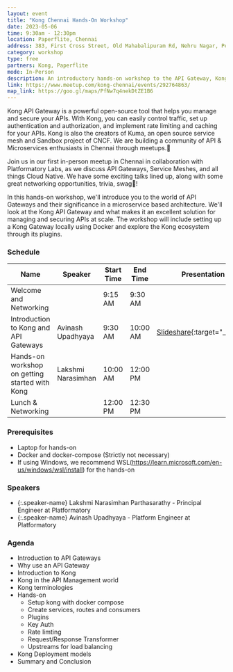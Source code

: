 ```yaml
---
layout: event
title: "Kong Chennai Hands-On Workshop"
date: 2023-05-06
time: 9:30am - 12:30pm
location: Paperflite, Chennai
address: 383, First Cross Street, Old Mahabalipuram Rd, Nehru Nagar, Perungudi, Kottivakkam, Chennai, Tamil Nadu 600096
category: workshop
type: free
partners: Kong, Paperflite
mode: In-Person
description: An introductory hands-on workshop to the API Gateway, Kong.
link: https://www.meetup.com/kong-chennai/events/292764863/
map_link: https://goo.gl/maps/PfNw7q4nekDtZE1B6
---
```


<div class="about">
Kong API Gateway is a powerful open-source tool that helps you manage and secure your APIs. With Kong, you can easily control traffic, set up authentication and authorization, and implement rate limiting and caching for your APIs. Kong is also the creators of Kuma, an open source service mesh and Sandbox project of CNCF. We are building a community of API & Microservices enthusiasts in Chennai through meetups.🦍

Join us in our first in-person meetup in Chennai in collaboration with Platformatory Labs, as we discuss API Gateways, Service Meshes, and all things Cloud Native. We have some exciting talks lined up, along with some great networking opportunities, trivia, swag👕!

In this hands-on workshop, we'll introduce you to the world of API Gateways and their significance in a microservice based architecture. We'll look at the Kong API Gateway and what makes it an excellent solution for managing and securing APIs at scale. The workshop will include setting up a Kong Gateway locally using Docker and explore the Kong ecosystem through its plugins.

</div>

### Schedule

| Name                                           | Speaker            | Start Time | End Time | Presentation                                                                                      | Recording |
| ---------------------------------------------- | ------------------ | ---------- | -------- | ------------------------------------------------------------------------------------------------- | --------- |
| Welcome and Networking                         |                    | 9:15 AM    | 9:30 AM  |                                                                                                   |           |
| Introduction to Kong and API Gateways          | Avinash Upadhyaya  | 9:30 AM    | 10:00 AM | [Slideshare](https://www.slideshare.net/AvinashUpadhyaya3/kong-api-gatewaypdf){:target="\_blank"} |           |
| Hands-on workshop on getting started with Kong | Lakshmi Narasimhan | 10:00 AM   | 12:00 PM |                                                                                                   |           |
| Lunch & Networking                             |                    | 12:00 PM   | 12:30 PM |                                                                                                   |           |

### Prerequisites

- Laptop for hands-on
- Docker and docker-compose (Strictly not necessary)
- If using Windows, we recommend WSL(https://learn.microsoft.com/en-us/windows/wsl/install) for the hands-on

### Speakers

- {:.speaker-name} Lakshmi Narasimhan Parthasarathy - Principal Engineer at Platformatory
- {:.speaker-name} Avinash Upadhyaya - Platform Engineer at Platformatory

### Agenda

- Introduction to API Gateways
- Why use an API Gateway
- Introduction to Kong
- Kong in the API Management world
- Kong terminologies
- Hands-on
  - Setup kong with docker compose
  - Create services, routes and consumers
  - Plugins
  - Key Auth
  - Rate limting
  - Request/Response Transformer
  - Upstreams for load balancing
- Kong Deployment models
- Summary and Conclusion
